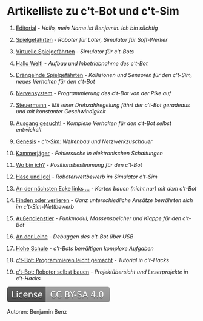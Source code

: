# Artikelliste zu c't-Bot und c't-Sim

 1. [Editorial](https://github.com/Nightwalker-87/ct-bot-doku/tree/master/doc/ct_articles_heise/ct_2006-02_editorial.pdf) - *Hallo, mein Name ist Benjamin. Ich bin süchtig*
 1. [Spielgefährten](https://github.com/Nightwalker-87/ct-bot-doku/tree/master/doc/ct_articles_heise/ct_2006-02_spielgefaehrten.pdf) - *Roboter für Löter, Simulator für Soft-Werker*
 1. [Virtuelle Spielgefährten](https://github.com/Nightwalker-87/ct-bot-doku/tree/master/doc/ct_articles_heise/ct_2006-03_virtuelle-spielgefaehrten.pdf) - *Simulator für c't-Bots*
 1. [Hallo Welt!](https://github.com/Nightwalker-87/ct-bot-doku/tree/master/doc/ct_articles_heise/ct_2006-04_hallo-welt.pdf) - *Aufbau und Inbetriebnahme des c't-Bot*
 1. [Drängelnde Spielgefährten](https://github.com/Nightwalker-87/ct-bot-doku/tree/master/doc/ct_articles_heise/ct_2006-05_draengelnde-spielgefaehrten.pdf) - *Kollisionen und Sensoren für den c't-Sim, neues Verhalten für den c't-Bot*
 1. [Nervensystem](https://github.com/Nightwalker-87/ct-bot-doku/tree/master/doc/ct_articles_heise/ct_2006-06_nervensystem.pdf) - *Programmierung des c't-Bot von der Pike auf*
 1. [Steuermann](https://github.com/Nightwalker-87/ct-bot-doku/tree/master/doc/ct_articles_heise/ct_2006-09_steuermann.pdf) - *Mit einer Drehzahlregelung fährt der c't-Bot geradeaus und mit konstanter Geschwindigkeit*
 1. [Ausgang gesucht!](https://github.com/Nightwalker-87/ct-bot-doku/tree/master/doc/ct_articles_heise/ct_2006-10_ausgang-gesucht.pdf) - *Komplexe Verhalten für den c't-Bot selbst entwickelt*
 1. [Genesis](https://github.com/Nightwalker-87/ct-bot-doku/tree/master/doc/ct_articles_heise/ct_2006-11_genesis.pdf) - *c't-Sim: Weltenbau und Netzwerkzuschauer*
 1. [Kammerjäger](https://github.com/Nightwalker-87/ct-bot-doku/tree/master/doc/ct_articles_heise/ct_2006-12_kammerjaeger.pdf) - *Fehlersuche in elektronischen Schaltungen*
 1. [Wo bin ich?](https://github.com/Nightwalker-87/ct-bot-doku/tree/master/doc/ct_articles_heise/ct_2006-13_wo-bin-ich.pdf) - *Positionsbestimmung für den c't-Bot*
 1. [Hase und Igel](https://github.com/Nightwalker-87/ct-bot-doku/tree/master/doc/ct_articles_heise/ct_2006-15_hase-und-igel.pdf) - *Roboterwettbewerb im Simulator c't-Sim*
 1. [An der nächsten Ecke links …](https://github.com/Nightwalker-87/ct-bot-doku/tree/master/doc/ct_articles_heise/ct_2006-19_an-der-naechsten-ecke-links.pdf) - *Karten bauen (nicht nur) mit dem c't-Bot*
 1. [Finden oder verlieren](https://github.com/Nightwalker-87/ct-bot-doku/tree/master/doc/ct_articles_heise/ct_2006-24_finden-oder-verlieren.pdf) - *Ganz unterschiedliche Ansätze bewährten sich im c't-Sim-Wettbewerb*
 1. [Außendienstler](https://github.com/Nightwalker-87/ct-bot-doku/tree/master/doc/ct_articles_heise/ct_2007-02_aussendienstler.pdf) - *Funkmodul, Massenspeicher und Klappe für den c't-Bot*
 1. [An der Leine](https://github.com/Nightwalker-87/ct-bot-doku/tree/master/doc/ct_articles_heise/ct_2007-06_an-der-leine.pdf) - *Debuggen des c't-Bot über USB*
 1. [Hohe Schule](https://github.com/Nightwalker-87/ct-bot-doku/tree/master/doc/ct_articles_heise/ct_2007-06_hohe-schule.pdf) - *c't-Bots bewältigen komplexe Aufgaben*


 1. [c’t-Bot: Programmieren leicht gemacht](http://www.heise.de/hardware-hacks/inhalt/2012/1/100) - *Tutorial in c't-Hacks*
 1. [c’t-Bot: Roboter selbst bauen](http://www.heise.de/hardware-hacks/inhalt/2012/1/108/) - *Projektübersicht und Leserprojekte in c't-Hacks*

[![License: CC BY-SA 4.0](../../LICENSE.svg)](https://creativecommons.org/licenses/by-sa/4.0/)

Autoren: Benjamin Benz
